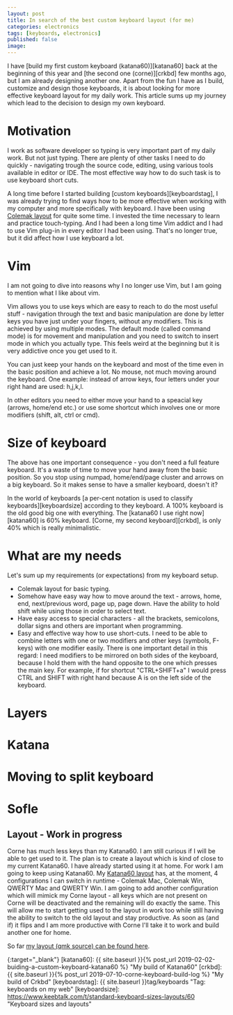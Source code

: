 ```yaml
---
layout: post
title: In search of the best custom keyboard layout (for me)
categories: electronics
tags: [keyboards, electronics]
published: false
image: 
---
```


I have [build my first custom keyboard (katana60)][katana60] back at the beginning of this year and [the second one (corne)][crkbd] few months ago, but I am already designing another one. Apart from the fun I have as I build, customize and design those keyboards, it is about looking for more effective keyboard layout for my daily work. This article sums up my journey which lead to the decision to design my own keyboard.

<!--more--> 

# Motivation

I work as software developer so typing is very important part of my daily work. But not just typing. There are plenty of other tasks I need to do quickly - navigating trough the source code, editing, using various tools available in editor or IDE. The most effective way how to do such task is to use keyboard short cuts.

A long time before I started building [custom keyboards][keyboardstag], I was already trying to find ways how to be more effective when working with my computer and more specifically with keyboard. I have been using [Colemak layout][colemak] for quite some time. I invested the time necessary to learn and practice touch-typing. And I had been a long time Vim addict and I had to use Vim plug-in in every editor I had been using. That's no longer true, but it did affect how I use keyboard a lot.

# Vim

I am not going to dive into reasons why I no longer use Vim, but I am going to mention what I like about vim.

Vim allows you to use keys which are easy to reach to do the most useful stuff - navigation through the text and basic manipulation are done by letter keys you have just under your fingers, without any modifiers. This is achieved by using multiple modes. The default mode (called command mode) is for movement and manipulation and you need to switch to insert mode in which you actually type. This feels weird at the beginning but it is very addictive once you get used to it. 

You can just keep your hands on the keyboard and most of the time even in the basic position and achieve a lot. No mouse, not much moving around the keyboard. One example: instead of arrow keys, four letters under your right hand are used: h,j,k,l.

In other editors you need to either move your hand to a speacial key (arrows, home/end etc.) or use some shortcut which involves one or more modifiers (shift, alt, ctrl or cmd).

# Size of keyboard

The above has one important consequence - you don't need a full feature keyboard. It's a waste of time to move your hand away from the basic position. So you stop using numpad, home/end/page cluster and arrows on a big keyboard. So it makes sense to have a smaller keyboard, doesn't it? 

In the world of keyboards [a per-cent notation is used to classify keyboards][keyboardsize] according to they keyboard. A 100% keyboard is the old good big one with everything. The [katana60 I use right now][katana60] is 60% keyboard. [Corne, my second keyboard][crkbd], is only 40% which is really minimalistic.

# What are my needs

Let's sum up my requirements (or expectations) from my keyboard setup.

- Colemak layout for basic typing.
- Somehow have easy way how to move around the text - arrows, home, end, next/previous word, page up, page down. Have the ability to hold shift while using those in order to select text.
- Have easy access to special characters - all the brackets, semicolons, dollar signs and others are important when programming.
- Easy and effective way how to use short-cuts. I need to be able to combine letters with one or two modifiers and other keys (symbols, F-keys) with one modifier easily. There is one important detail in this regard: I need modifiers to be mirrored on both sides of the keyboard, because I hold them with the hand opposite to the one which presses the main key. For example, if for shortcut "CTRL+SHIFT+a"  I would press CTRL and SHIFT with right hand because A is on the left side of the keyboard.

# Layers

# Katana

# Moving to split keyboard

# Sofle 




## Layout - Work in progress

Corne has much less keys than my Katana60. I am still curious if I will be able to get used to it. The plan is to create a layout which is kind of close to my current Katana60. I have already started using it at home. For work I am going to keep using Katana60. My [Katana60
layout](https://github.com/qmk/qmk_firmware/tree/master/keyboards/katana60/keymaps/josefadamcik) has, at the moment, 4 configurations I can switch in runtime - Colemak Mac, Colemak Win, QWERTY Mac and QWERTY Win. I am going to add another configuration which will mimick my Corne layout - all keys which are not present on Corne will be deactivated and the remaining will do exactly the same. This will allow me to start getting used to the layout in work too while still having the ability to switch to the old layout and stay productive. As soon as (and if) it flips and I am more productive with Corne I'll take it to work and build another one for home.

So far [my layout (qmk source) can be found here](https://github.com/josefadamcik/qmk_firmware/tree/wip_crkbd/keyboards/crkbd/keymaps/josefadamcik).




[colemak]: https://colemak.com/ "Colmak Layout"
{:target="_blank"} 
[katana60]: {{ site.baseurl }}{% post_url 2019-02-02-buiding-a-custom-keyboard-katana60 %} "My build of Katana60"
[crkbd]:{{ site.baseurl }}{% post_url  2019-07-10-corne-keyboard-build-log %} "My build of Crkbd"
[keyboardstag]: {{ site.baseurl }}tag/keyboards "Tag: keyboards on my web"
[keyboardsize]: https://www.keebtalk.com/t/standard-keyboard-sizes-layouts/60 "Keyboard sizes and layouts"